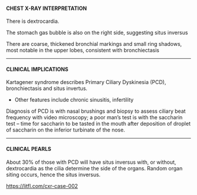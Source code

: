 #### CHEST X-RAY INTERPRETATION
There is dextrocardia.

The stomach gas bubble is also on the right side, suggesting situs inversus

There are coarse, thickened bronchial markings and small ring shadows, most notable in the upper lobes, consistent with bronchiectasis

---------------
#### CLINICAL IMPLICATIONS

Kartagener syndrome describes Primary Ciliary Dyskinesia (PCD), bronchiectasis and situs invertus.

* Other features include chronic sinusitis, infertility

Diagnosis of PCD is with nasal brushings and biopsy to assess ciliary beat frequency with video microscopy; a poor man’s test is with the saccharin test – time for saccharin to be tasted in the mouth after deposition of droplet of saccharin on the inferior turbinate of the nose.

---------------
#### CLINICAL PEARLS

About 30% of those with PCD will have situs inversus with, or without, dextrocardia as the cilia determine the side of the organs. Random organ siting occurs, hence the situs inversus.


<https://litfl.com/cxr-case-002>